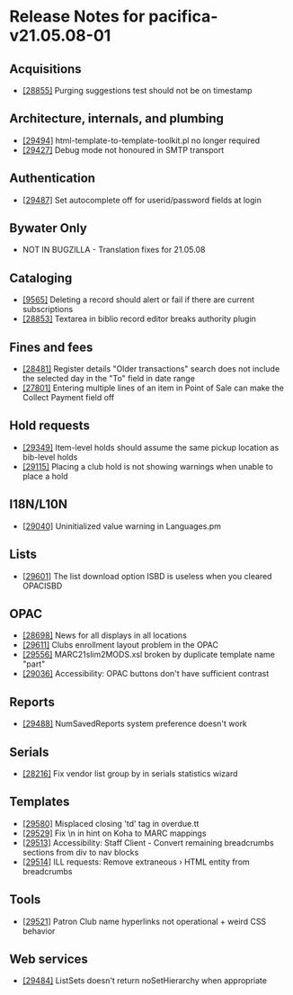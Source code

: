 
# Release Notes for pacifica-v21.05.08-01

## Acquisitions

- [[28855]](http://bugs.koha-community.org/bugzilla3/show_bug.cgi?id=28855) Purging suggestions test should not be on timestamp

## Architecture, internals, and plumbing

- [[29494]](http://bugs.koha-community.org/bugzilla3/show_bug.cgi?id=29494) html-template-to-template-toolkit.pl no longer required
- [[29427]](http://bugs.koha-community.org/bugzilla3/show_bug.cgi?id=29427) Debug mode not honoured in SMTP transport

## Authentication

- [[29487]](http://bugs.koha-community.org/bugzilla3/show_bug.cgi?id=29487) Set autocomplete off for userid/password fields at login

## Bywater Only

- NOT IN BUGZILLA - Translation fixes for 21.05.08

## Cataloging

- [[9565]](http://bugs.koha-community.org/bugzilla3/show_bug.cgi?id=9565) Deleting a record should alert or fail if there are current subscriptions
- [[28853]](http://bugs.koha-community.org/bugzilla3/show_bug.cgi?id=28853) Textarea in biblio record editor breaks authority plugin

## Fines and fees

- [[28481]](http://bugs.koha-community.org/bugzilla3/show_bug.cgi?id=28481) Register details "Older transactions" search does not include the selected day in the "To" field in date range
- [[27801]](http://bugs.koha-community.org/bugzilla3/show_bug.cgi?id=27801) Entering multiple lines of an item in Point of Sale can make the Collect Payment field off

## Hold requests

- [[29349]](http://bugs.koha-community.org/bugzilla3/show_bug.cgi?id=29349) Item-level holds should assume the same pickup location as bib-level holds
- [[29115]](http://bugs.koha-community.org/bugzilla3/show_bug.cgi?id=29115) Placing a club hold is not showing warnings when unable to place a hold

## I18N/L10N

- [[29040]](http://bugs.koha-community.org/bugzilla3/show_bug.cgi?id=29040) Uninitialized value warning in Languages.pm

## Lists

- [[29601]](http://bugs.koha-community.org/bugzilla3/show_bug.cgi?id=29601) The list download option ISBD is useless when you cleared OPACISBD

## OPAC

- [[28698]](http://bugs.koha-community.org/bugzilla3/show_bug.cgi?id=28698) News for all displays in all locations
- [[29611]](http://bugs.koha-community.org/bugzilla3/show_bug.cgi?id=29611) Clubs enrollment layout problem in the OPAC
- [[29556]](http://bugs.koha-community.org/bugzilla3/show_bug.cgi?id=29556) MARC21slim2MODS.xsl broken by duplicate template name "part"
- [[29036]](http://bugs.koha-community.org/bugzilla3/show_bug.cgi?id=29036) Accessibility: OPAC buttons don't have sufficient contrast

## Reports

- [[29488]](http://bugs.koha-community.org/bugzilla3/show_bug.cgi?id=29488) NumSavedReports system preference doesn't work

## Serials

- [[28216]](http://bugs.koha-community.org/bugzilla3/show_bug.cgi?id=28216) Fix vendor list group by in serials statistics wizard

## Templates

- [[29580]](http://bugs.koha-community.org/bugzilla3/show_bug.cgi?id=29580) Misplaced closing 'td' tag in overdue.tt
- [[29529]](http://bugs.koha-community.org/bugzilla3/show_bug.cgi?id=29529) Fix \n in hint on Koha to MARC mappings
- [[29513]](http://bugs.koha-community.org/bugzilla3/show_bug.cgi?id=29513) Accessibility: Staff Client - Convert remaining breadcrumbs sections from div to nav blocks
- [[29514]](http://bugs.koha-community.org/bugzilla3/show_bug.cgi?id=29514) ILL requests: Remove extraneous &rsaquo; HTML entity from breadcrumbs

## Tools

- [[29521]](http://bugs.koha-community.org/bugzilla3/show_bug.cgi?id=29521) Patron Club name hyperlinks not operational + weird CSS behavior

## Web services

- [[29484]](http://bugs.koha-community.org/bugzilla3/show_bug.cgi?id=29484) ListSets doesn't return noSetHierarchy when appropriate


